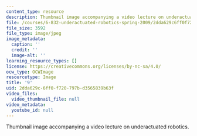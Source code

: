 ```yaml
---
content_type: resource
description: Thumbnail image accompanying a video lecture on underactuated robotics.
file: /courses/6-832-underactuated-robotics-spring-2009/2dda629c6ff0f720797bd3565839b63f_9.jpg
file_size: 3592
file_type: image/jpeg
image_metadata:
  caption: ''
  credit: ''
  image-alt: ''
learning_resource_types: []
license: https://creativecommons.org/licenses/by-nc-sa/4.0/
ocw_type: OCWImage
resourcetype: Image
title: '9'
uid: 2dda629c-6ff0-f720-797b-d3565839b63f
video_files:
  video_thumbnail_file: null
video_metadata:
  youtube_id: null
---
```

Thumbnail image accompanying a video lecture on underactuated robotics.